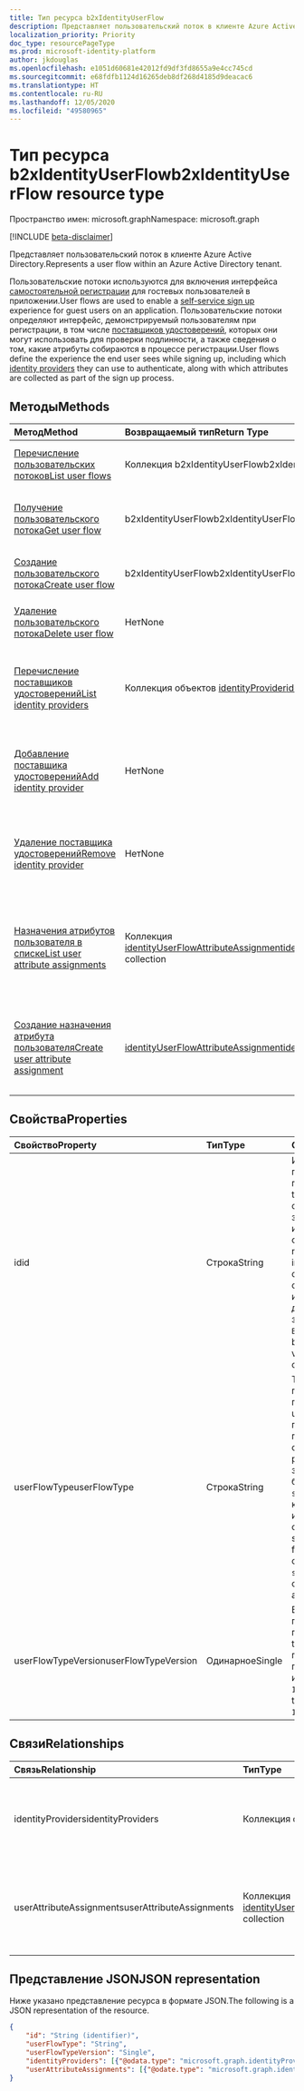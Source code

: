 ```yaml
---
title: Тип ресурса b2xIdentityUserFlow
description: Представляет пользовательский поток в клиенте Azure Active Directory.
localization_priority: Priority
doc_type: resourcePageType
ms.prod: microsoft-identity-platform
author: jkdouglas
ms.openlocfilehash: e1051d60681e42012fd9df3fd8655a9e4cc745cd
ms.sourcegitcommit: e68fdfb1124d16265deb8df268d4185d9deacac6
ms.translationtype: HT
ms.contentlocale: ru-RU
ms.lasthandoff: 12/05/2020
ms.locfileid: "49580965"
---
```

# <a name="b2xidentityuserflow-resource-type"></a><span data-ttu-id="52b4e-103">Тип ресурса b2xIdentityUserFlow</span><span class="sxs-lookup"><span data-stu-id="52b4e-103">b2xIdentityUserFlow resource type</span></span>

<span data-ttu-id="52b4e-104">Пространство имен: microsoft.graph</span><span class="sxs-lookup"><span data-stu-id="52b4e-104">Namespace: microsoft.graph</span></span>

[!INCLUDE [beta-disclaimer](../../includes/beta-disclaimer.md)]

<span data-ttu-id="52b4e-105">Представляет пользовательский поток в клиенте Azure Active Directory.</span><span class="sxs-lookup"><span data-stu-id="52b4e-105">Represents a user flow within an Azure Active Directory tenant.</span></span>

<span data-ttu-id="52b4e-106">Пользовательские потоки используются для включения интерфейса [самостоятельной регистрации](/azure/active-directory/external-identities/self-service-sign-up-overview) для гостевых пользователей в приложении.</span><span class="sxs-lookup"><span data-stu-id="52b4e-106">User flows are used to enable a [self-service sign up](/azure/active-directory/external-identities/self-service-sign-up-overview) experience for guest users on an application.</span></span> <span data-ttu-id="52b4e-107">Пользовательские потоки определяют интерфейс, демонстрируемый пользователям при регистрации, в том числе [поставщиков удостоверений](/azure/active-directory/external-identities/identity-providers), которых они могут использовать для проверки подлинности, а также сведения о том, какие атрибуты собираются в процессе регистрации.</span><span class="sxs-lookup"><span data-stu-id="52b4e-107">User flows define the experience the end user sees while signing up, including which [identity providers](/azure/active-directory/external-identities/identity-providers) they can use to authenticate, along with which attributes are collected as part of the sign up process.</span></span>

## <a name="methods"></a><span data-ttu-id="52b4e-108">Методы</span><span class="sxs-lookup"><span data-stu-id="52b4e-108">Methods</span></span>

| <span data-ttu-id="52b4e-109">Метод</span><span class="sxs-lookup"><span data-stu-id="52b4e-109">Method</span></span>       | <span data-ttu-id="52b4e-110">Возвращаемый тип</span><span class="sxs-lookup"><span data-stu-id="52b4e-110">Return Type</span></span>  |<span data-ttu-id="52b4e-111">Описание</span><span class="sxs-lookup"><span data-stu-id="52b4e-111">Description</span></span>|
|:---------------|:--------|:----------|
|[<span data-ttu-id="52b4e-112">Перечисление пользовательских потоков</span><span class="sxs-lookup"><span data-stu-id="52b4e-112">List user flows</span></span>](../api/identitycontainer-list-b2xuserflows.md)|<span data-ttu-id="52b4e-113">Коллекция b2xIdentityUserFlow</span><span class="sxs-lookup"><span data-stu-id="52b4e-113">b2xIdentityUserFlow collection</span></span>|<span data-ttu-id="52b4e-114">Извлечение всех пользовательских потоков B2X.</span><span class="sxs-lookup"><span data-stu-id="52b4e-114">Retrieve all B2X user flows.</span></span>|
|[<span data-ttu-id="52b4e-115">Получение пользовательского потока</span><span class="sxs-lookup"><span data-stu-id="52b4e-115">Get user flow</span></span>](../api/b2xidentityuserflow-get.md)|<span data-ttu-id="52b4e-116">b2xIdentityUserFlow</span><span class="sxs-lookup"><span data-stu-id="52b4e-116">b2xIdentityUserFlow</span></span>|<span data-ttu-id="52b4e-117">Извлечение свойств пользовательского потока B2X.</span><span class="sxs-lookup"><span data-stu-id="52b4e-117">Retrieve properties of a B2X user flow.</span></span>|
|[<span data-ttu-id="52b4e-118">Создание пользовательского потока</span><span class="sxs-lookup"><span data-stu-id="52b4e-118">Create user flow</span></span>](../api/identitycontainer-post-b2xuserflows.md)|<span data-ttu-id="52b4e-119">b2xIdentityUserFlow</span><span class="sxs-lookup"><span data-stu-id="52b4e-119">b2xIdentityUserFlow</span></span>|<span data-ttu-id="52b4e-120">Создание пользовательского потока B2X.</span><span class="sxs-lookup"><span data-stu-id="52b4e-120">Create a new B2X user flow.</span></span>|
|[<span data-ttu-id="52b4e-121">Удаление пользовательского потока</span><span class="sxs-lookup"><span data-stu-id="52b4e-121">Delete user flow</span></span>](../api/b2xidentityuserflow-delete.md)|<span data-ttu-id="52b4e-122">Нет</span><span class="sxs-lookup"><span data-stu-id="52b4e-122">None</span></span>|<span data-ttu-id="52b4e-123">Удаление пользовательского потока B2X.</span><span class="sxs-lookup"><span data-stu-id="52b4e-123">Delete a B2X user flow.</span></span>|
|[<span data-ttu-id="52b4e-124">Перечисление поставщиков удостоверений</span><span class="sxs-lookup"><span data-stu-id="52b4e-124">List identity providers</span></span>](../api/b2xidentityuserflow-list-identityproviders.md)|<span data-ttu-id="52b4e-125">Коллекция объектов [identityProvider](../resources/identityProvider.md)</span><span class="sxs-lookup"><span data-stu-id="52b4e-125">[identityProvider](../resources/identityProvider.md) collection</span></span>|<span data-ttu-id="52b4e-126">Получение всех поставщиков удостоверений в пользовательском потоке B2X.</span><span class="sxs-lookup"><span data-stu-id="52b4e-126">Retrieve all identity providers in a B2X user flow.</span></span>|
|[<span data-ttu-id="52b4e-127">Добавление поставщика удостоверений</span><span class="sxs-lookup"><span data-stu-id="52b4e-127">Add identity provider</span></span>](../api/b2xidentityuserflow-post-identityproviders.md)|<span data-ttu-id="52b4e-128">Нет</span><span class="sxs-lookup"><span data-stu-id="52b4e-128">None</span></span>|<span data-ttu-id="52b4e-129">Добавление поставщика удостоверений в пользовательский поток B2X.</span><span class="sxs-lookup"><span data-stu-id="52b4e-129">Add an identity provider to a B2X user flow.</span></span>|
|[<span data-ttu-id="52b4e-130">Удаление поставщика удостоверений</span><span class="sxs-lookup"><span data-stu-id="52b4e-130">Remove identity provider</span></span>](../api/b2xidentityuserflow-delete-identityproviders.md)|<span data-ttu-id="52b4e-131">Нет</span><span class="sxs-lookup"><span data-stu-id="52b4e-131">None</span></span>|<span data-ttu-id="52b4e-132">Удаление поставщика удостоверений из пользовательского потока B2X.</span><span class="sxs-lookup"><span data-stu-id="52b4e-132">Remove an identity provider from a B2X user flow.</span></span>|
|[<span data-ttu-id="52b4e-133">Назначения атрибутов пользователя в списке</span><span class="sxs-lookup"><span data-stu-id="52b4e-133">List user attribute assignments</span></span>](../api/b2xidentityuserflow-list-userattributeassignments.md)|<span data-ttu-id="52b4e-134">Коллекция [identityUserFlowAttributeAssignment](../resources/identityuserflowattributeassignment.md)</span><span class="sxs-lookup"><span data-stu-id="52b4e-134">[identityUserFlowAttributeAssignment](../resources/identityuserflowattributeassignment.md) collection</span></span>|<span data-ttu-id="52b4e-135">Извлечение всех назначений атрибутов пользователя в потоке пользователей B2X.</span><span class="sxs-lookup"><span data-stu-id="52b4e-135">Retrieve all user attribute assignments in a B2X user flow.</span></span>|
|[<span data-ttu-id="52b4e-136">Создание назначения атрибута пользователя</span><span class="sxs-lookup"><span data-stu-id="52b4e-136">Create user attribute assignment</span></span>](../api/b2xidentityuserflow-post-userattributeassignments.md)|[<span data-ttu-id="52b4e-137">identityUserFlowAttributeAssignment</span><span class="sxs-lookup"><span data-stu-id="52b4e-137">identityUserFlowAttributeAssignment</span></span>](../resources/identityuserflowattributeassignment.md)|<span data-ttu-id="52b4e-138">Создание назначения атрибута пользователя в потоке пользователей B2X.</span><span class="sxs-lookup"><span data-stu-id="52b4e-138">Create a user attribute assignment in a B2X user flow.</span></span>|

## <a name="properties"></a><span data-ttu-id="52b4e-139">Свойства</span><span class="sxs-lookup"><span data-stu-id="52b4e-139">Properties</span></span>

|<span data-ttu-id="52b4e-140">Свойство</span><span class="sxs-lookup"><span data-stu-id="52b4e-140">Property</span></span>|<span data-ttu-id="52b4e-141">Тип</span><span class="sxs-lookup"><span data-stu-id="52b4e-141">Type</span></span>|<span data-ttu-id="52b4e-142">Описание</span><span class="sxs-lookup"><span data-stu-id="52b4e-142">Description</span></span>|
|:---------------|:--------|:----------|
|<span data-ttu-id="52b4e-143">id</span><span class="sxs-lookup"><span data-stu-id="52b4e-143">id</span></span>|<span data-ttu-id="52b4e-144">Строка</span><span class="sxs-lookup"><span data-stu-id="52b4e-144">String</span></span>|<span data-ttu-id="52b4e-145">Имя пользовательского потока.</span><span class="sxs-lookup"><span data-stu-id="52b4e-145">The name of the user flow.</span></span> <span data-ttu-id="52b4e-146">Это обязательное значение, не изменяемое после создания.</span><span class="sxs-lookup"><span data-stu-id="52b4e-146">This is a required value and is immutable after it's created.</span></span> <span data-ttu-id="52b4e-147">После создания перед именем будет добавлен префикс со значением `B2X_1_`.</span><span class="sxs-lookup"><span data-stu-id="52b4e-147">The name will be prefixed with the value of `B2X_1_` after creation.</span></span>|
|<span data-ttu-id="52b4e-148">userFlowType</span><span class="sxs-lookup"><span data-stu-id="52b4e-148">userFlowType</span></span>|<span data-ttu-id="52b4e-149">Строка</span><span class="sxs-lookup"><span data-stu-id="52b4e-149">String</span></span>|<span data-ttu-id="52b4e-150">Тип пользовательского потока.</span><span class="sxs-lookup"><span data-stu-id="52b4e-150">The type of user flow.</span></span> <span data-ttu-id="52b4e-151">Для пользовательских потоков самостоятельной регистрации значением может быть только `signUpOrSignIn`, которое нельзя изменить после создания.</span><span class="sxs-lookup"><span data-stu-id="52b4e-151">For self-service sign up user flows, the value can only be `signUpOrSignIn` and cannot be modified after creation.</span></span>|
|<span data-ttu-id="52b4e-152">userFlowTypeVersion</span><span class="sxs-lookup"><span data-stu-id="52b4e-152">userFlowTypeVersion</span></span>|<span data-ttu-id="52b4e-153">Одинарное</span><span class="sxs-lookup"><span data-stu-id="52b4e-153">Single</span></span>|<span data-ttu-id="52b4e-154">Версия пользовательского потока.</span><span class="sxs-lookup"><span data-stu-id="52b4e-154">The version of the user flow.</span></span> <span data-ttu-id="52b4e-155">Для пользовательских потоков B2X всегда используется версия `1`.</span><span class="sxs-lookup"><span data-stu-id="52b4e-155">For B2X user flows, the version is always `1`.</span></span>|

## <a name="relationships"></a><span data-ttu-id="52b4e-156">Связи</span><span class="sxs-lookup"><span data-stu-id="52b4e-156">Relationships</span></span>

| <span data-ttu-id="52b4e-157">Связь</span><span class="sxs-lookup"><span data-stu-id="52b4e-157">Relationship</span></span>       | <span data-ttu-id="52b4e-158">Тип</span><span class="sxs-lookup"><span data-stu-id="52b4e-158">Type</span></span>  |<span data-ttu-id="52b4e-159">Описание</span><span class="sxs-lookup"><span data-stu-id="52b4e-159">Description</span></span>|
|:---------------|:--------|:----------|
|<span data-ttu-id="52b4e-160">identityProviders</span><span class="sxs-lookup"><span data-stu-id="52b4e-160">identityProviders</span></span>|<span data-ttu-id="52b4e-161">Коллекция объектов [identityProvider](../resources/identityprovider.md)</span><span class="sxs-lookup"><span data-stu-id="52b4e-161">[identityProvider](../resources/identityprovider.md) collection</span></span>|<span data-ttu-id="52b4e-162">Поставщики удостоверений, включенные в пользовательский поток.</span><span class="sxs-lookup"><span data-stu-id="52b4e-162">The identity providers included in the user flow.</span></span>|
|<span data-ttu-id="52b4e-163">userAttributeAssignments</span><span class="sxs-lookup"><span data-stu-id="52b4e-163">userAttributeAssignments</span></span>|<span data-ttu-id="52b4e-164">Коллекция [identityUserFlowAttributeAssignment](../resources/identityuserflowattributeassignment.md)</span><span class="sxs-lookup"><span data-stu-id="52b4e-164">[identityUserFlowAttributeAssignment](../resources/identityuserflowattributeassignment.md) collection</span></span>|<span data-ttu-id="52b4e-165">Назначения атрибутов пользователя, включенные в поток пользователей.</span><span class="sxs-lookup"><span data-stu-id="52b4e-165">The user attribute assignments included in the user flow.</span></span>|

## <a name="json-representation"></a><span data-ttu-id="52b4e-166">Представление JSON</span><span class="sxs-lookup"><span data-stu-id="52b4e-166">JSON representation</span></span>

<span data-ttu-id="52b4e-167">Ниже указано представление ресурса в формате JSON.</span><span class="sxs-lookup"><span data-stu-id="52b4e-167">The following is a JSON representation of the resource.</span></span>

<!-- {
  "blockType": "resource",
  "@odata.type": "microsoft.graph.b2xIdentityUserFlow",
  "optionalProperties": [],
  "keyProperty": "id"
} -->

```json
{
    "id": "String (identifier)",
    "userFlowType": "String",
    "userFlowTypeVersion": "Single",
    "identityProviders": [{"@odata.type": "microsoft.graph.identityProvider"}],
    "userAttributeAssignments": [{"@odate.type": "microsoft.graph.identityUserFlowAttributeAssignment"}]
}
```
